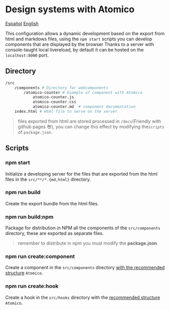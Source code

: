 # Design systems with Atomico

[Español](./lang/spanish.md) [English](./README.md)

This configuration allows a dynamic development based on the export from html and markdows files, using the `npm start` scripts you can develop components that are displayed by the browser Thanks to a server with console-taught local livereload, by default it can be hosted on the `localhost:8000` port.

## Directory

```bash
/src
    /components # Directory for webcomponents
        /atomico-counter # Example of component with Atomico
            atomico-counter.js
            atomico-counter.css
            atomico-counter.md  # component documentation
    index.html # Html file to serve on the server
```

> files exported from html are stored processed in `/docs`(Friendly with github pages 😎), you can change this effect by modifying the`scripts` of `package.json`.

## Scripts

### npm start

Initialize a developing server for the files that are exported from the html files in the `src/**/*.{md,html}` directory.

### npm run build

Create the export bundle from the html files.

### npm run build:npm

Package for distribution in NPM all the components of the `src/components` directory, these are exported as separate files.

> remember to distribute in npm you must modify the **package.json**.

### npm run create:component

Create a component in the `src/components` directory [with the recommended structure](https://atomico.gitbook.io/doc/v/es/guias/guias-de-estilo) `Atomico`.

### npm run create:hook

Create a hook in the `src/hooks` directory with the [recommended structure](https://atomico.gitbook.io/doc/v/es/guias/guias-de-estilo) `Atomico`.

